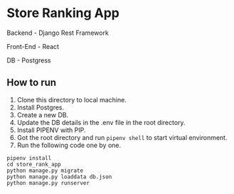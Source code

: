 # Store Ranking App

Backend - Django Rest Framework

Front-End - React

DB - Postgress

## How to run

1. Clone this directory to local machine.
2. Install Postgres.
3. Create a new DB.
4. Update the DB details in the .env file in the root directory.
5. Install PIPENV with PIP.
6. Got the root directory and run `pipenv shell` to start virtual environment.
7. Run the following code one by one.

```console
pipenv install
cd store_rank_app
python manage.py migrate
python manage.py loaddata db.json
python manage.py runserver
```
